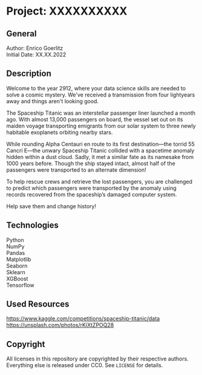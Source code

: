 # Project: XXXXXXXXXX

## General

Author: Enrico Goerlitz <br/>
Initial Date: XX.XX.2022

## Description

Welcome to the year 2912, where your data science skills are needed to solve a cosmic mystery. We've received a transmission from four lightyears away and things aren't looking good.

The Spaceship Titanic was an interstellar passenger liner launched a month ago. With almost 13,000 passengers on board, the vessel set out on its maiden voyage transporting emigrants from our solar system to three newly habitable exoplanets orbiting nearby stars.

While rounding Alpha Centauri en route to its first destination—the torrid 55 Cancri E—the unwary Spaceship Titanic collided with a spacetime anomaly hidden within a dust cloud. Sadly, it met a similar fate as its namesake from 1000 years before. Though the ship stayed intact, almost half of the passengers were transported to an alternate dimension!

To help rescue crews and retrieve the lost passengers, you are challenged to predict which passengers were transported by the anomaly using records recovered from the spaceship’s damaged computer system.

Help save them and change history!

## Technologies

Python <br>
NumPy <br>
Pandas <br>
Matplotlib <br>
Seaborn <br>
Sklearn <br>
XGBoost <br>
Tensorflow <br>

## Used Resources

https://www.kaggle.com/competitions/spaceship-titanic/data <br>
https://unsplash.com/photos/rKiXtZPOQ28

## Copyright

All licenses in this repository are copyrighted by their respective authors.
Everything else is released under CC0. See `LICENSE` for details.
